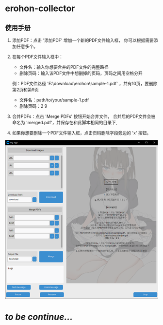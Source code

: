 # erohon-collector

## **使用手册**

1. 添加PDF：点击 '添加PDF' 
    增加一个新的PDF文件输入框，
    你可以根据需要添加任意多个。

2. 在每个PDF文件输入框中：
    - 文件名：输入你想要合并的PDF文件的完整路径
    - 删除页码：输入该PDF文件中想删掉的页码，页码之间用空格分开

    例：PDF文件路径 'E:\download\erohon\sample-1.pdf' ，共有10页，要删除第2页和第9页
    - 文件名：path/to/your/sample-1.pdf
    - 删除页码：2 9


3. 合并PDFs：点击 'Merge PDFs' 按钮开始合并文件，
    合并后的PDF文件会被命名为 'merged.pdf'，并保存在和此脚本相同的目录下,

4. 如果你想要删除一个PDF文件输入框，点击页码删除字段旁边的 'x' 按钮。

![tips](https://raw.githubusercontent.com/raindrop213/erohon-collector/main/resources/image/preview.png)
# ***to be continue...***